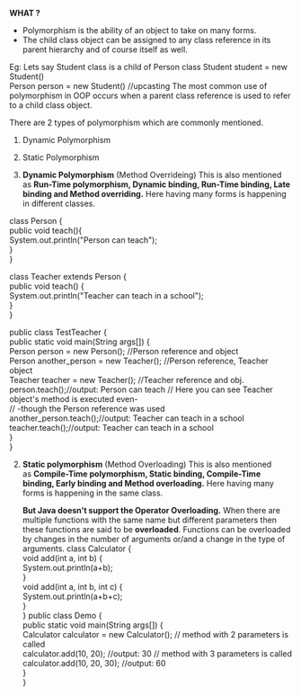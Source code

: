 **WHAT ?**
- Polymorphism is the ability of an object to take on many forms.
- The child class object can be assigned to any class reference in its parent hierarchy and of course itself as well.

Eg: Lets say Student class is a child of Person class
Student student = new Student()  
Person person = new Student() //upcasting
The most common use of polymorphism in OOP occurs when a parent class reference is used to refer to a child class object. 

There are 2 types of polymorphism which are commonly mentioned.

1. Dynamic Polymorphism
2. Static Polymorphism

1. **Dynamic Polymorphism** (Method Overrideing)
	This is also mentioned as **Run-Time polymorphism, Dynamic binding, Run-Time binding, Late binding and Method overriding.** Here having many forms is happening in different classes.
	
class Person {      
   public void teach(){  
      System.out.println("Person can teach");  
   }  
}  
  
class Teacher extends Person {  
   public void teach() {  
      System.out.println("Teacher can teach in a school");  
   }  
}  
  
public class TestTeacher {  
   public static void main(String args[]) {  
      Person person = new Person(); //Person reference and object  
      Person another_person = new Teacher(); //Person reference, Teacher object  
      Teacher teacher = new Teacher(); //Teacher reference and obj.      person.teach();//output: Person can teach      // Here you can see Teacher object's method is executed even-  
      // -though the Person reference was used    
      another_person.teach();//output: Teacher can teach in a school      teacher.teach();//output: Teacher can teach in a school  
   }  
}


2. **Static polymorphism** (Method Overloading)
	This is also mentioned as **Compile-Time polymorphism, Static binding, Compile-Time binding, Early binding and Method overloading.** Here having many forms is happening in the same class.
	
	**But Java doesn’t support the Operator Overloading.**
	When there are multiple functions with the same name but different parameters then these functions are said to be ****overloaded****. Functions can be overloaded by changes in the number of arguments or/and a change in the type of arguments.
	class Calculator {  
	    void add(int a, int b) {  
	         System.out.println(a+b);  
	    }  
	    void add(int a, int b, int c) {  
	         System.out.println(a+b+c);  
	    }  
	}
	public class Demo {  
	   public static void main(String args[]) {  
	       Calculator calculator = new Calculator();       // method with 2 parameters is called  
	       calculator.add(10, 20); //output: 30       // method with 3 parameters is called  
	       calculator.add(10, 20, 30); //output: 60  
	   }  
	}